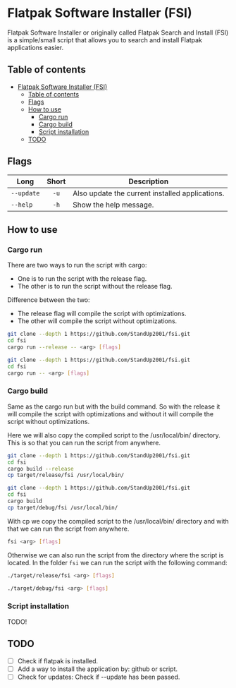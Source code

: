 # Flatpak Software Installer (FSI)

Flatpak Software Installer or originally called Flatpak Search and Install (FSI) is a simple/small script that allows you to search and install Flatpak applications easier.

## Table of contents

- [Flatpak Software Installer (FSI)](#flatpak-software-installer-fsi)
  - [Table of contents](#table-of-contents)
  - [Flags](#flags)
  - [How to use](#how-to-use)
    - [Cargo run](#cargo-run)
    - [Cargo build](#cargo-build)
    - [Script installation](#script-installation)
  - [TODO](#todo)

## Flags

| Long       | Short | Description                                     |
| ---------- | :---: | ----------------------------------------------- |
| `--update` | `-u`  | Also update the current installed applications. |
| `--help`   | `-h`  | Show the help message.                          |

## How to use

### Cargo run

There are two ways to run the script with cargo:

- One is to run the script with the release flag.
- The other is to run the script without the release flag.

Difference between the two:

- The release flag will compile the script with optimizations.
- The other will compile the script without optimizations.

```bash
git clone --depth 1 https://github.com/StandUp2001/fsi.git
cd fsi
cargo run --release -- <arg> [flags]
```

```bash
git clone --depth 1 https://github.com/StandUp2001/fsi.git
cd fsi
cargo run -- <arg> [flags]
```

### Cargo build

Same as the cargo run but with the build command.
So with the release it will compile the script with optimizations and without it will compile the script without optimizations.

Here we will also copy the compiled script to the /usr/local/bin/ directory. This is so that you can run the script from anywhere.

```bash
git clone --depth 1 https://github.com/StandUp2001/fsi.git
cd fsi
cargo build --release
cp target/release/fsi /usr/local/bin/
```

```bash
git clone --depth 1 https://github.com/StandUp2001/fsi.git
cd fsi
cargo build
cp target/debug/fsi /usr/local/bin/
```

With cp we copy the compiled script to the /usr/local/bin/ directory and with that we can run the script from anywhere.

```bash
fsi <arg> [flags]
```

Otherwise we can also run the script from the directory where the script is located.
In the folder `fsi` we can run the script with the following command:

```bash
./target/release/fsi <arg> [flags]
```

```bash
./target/debug/fsi <arg> [flags]
```

### Script installation

TODO!

## TODO

- [ ] Check if flatpak is installed.
- [ ] Add a way to install the application by: github or script.
- [ ] Check for updates: Check if --update has been passed.
